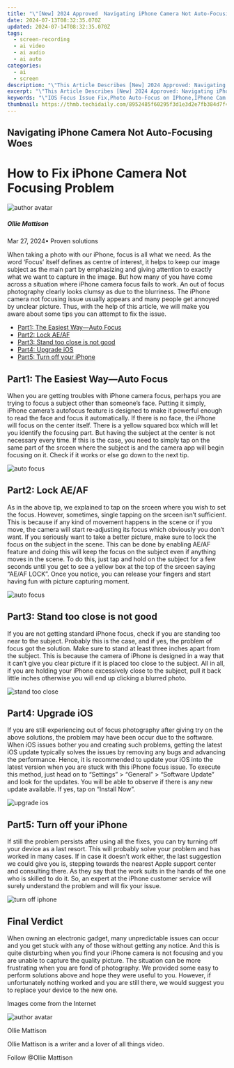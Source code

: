 ```yaml
---
title: "\"[New] 2024 Approved  Navigating iPhone Camera Not Auto-Focusing Woes\""
date: 2024-07-13T08:32:35.070Z
updated: 2024-07-14T08:32:35.070Z
tags: 
  - screen-recording
  - ai video
  - ai audio
  - ai auto
categories: 
  - ai
  - screen
description: "\"This Article Describes [New] 2024 Approved: Navigating iPhone Camera Not Auto-Focusing Woes\""
excerpt: "\"This Article Describes [New] 2024 Approved: Navigating iPhone Camera Not Auto-Focusing Woes\""
keywords: "\"IOS Focus Issue Fix,Photo Auto-Focus on IPhone,IPhone Cam Unfocused Help,Autofocus Troubleshooting Phone,IPhone Camera Focus Assist,Correcting iPhone AF Errors,Iphone Sharp Image Advice\""
thumbnail: https://thmb.techidaily.com/8952485f60295f3d1e3d2e7fb384d7f4849fc0ba1ac13c5b58f754ed696cbd0a.jpg
---
```


## Navigating iPhone Camera Not Auto-Focusing Woes

# How to Fix iPhone Camera Not Focusing Problem

![author avatar](https://images.wondershare.com/filmora/article-images/ollie-mattison.jpg)

##### Ollie Mattison

 Mar 27, 2024• Proven solutions

 When taking a photo with our iPhone, focus is all what we need. As the word ‘Focus’ itself defines as centre of interest, it helps to keep our image subject as the main part by emphasizing and giving attention to exactly what we want to capture in the image. But how many of you have come across a situation where iPhone camera focus fails to work. An out of focus photography clearly looks clumsy as due to the blurriness. The iPhone camera not focusing issue usually appears and many people get annoyed by unclear picture. Thus, with the help of this article, we will make you aware about some tips you can attempt to fix the issue.

* [Part1: The Easiest Way—Auto Focus](#part1)
* [Part2: Lock AE/AF](#part2)
* [Part3: Stand too close is not good](#part3)
* [Part4: Upgrade iOS](#part4)
* [Part5: Turn off your iPhone](#part5)

## Part1: The Easiest Way—Auto Focus

 When you are getting troubles with iPhone camera focus, perhaps you are trying to focus a subject other than someone’s face. Putting it simply, iPhone camera’s autofocus feature is designed to make it powerful enough to read the face and focus it automatically. If there is no face, the iPhone will focus on the center itself. There is a yellow squared box which will let you identify the focusing part. But having the subject at the center is not necessary every time. If this is the case, you need to simply tap on the same part of the srceen where the subject is and the camera app will begin focusing on it. Check if it works or else go down to the next tip.

![auto focus](https://images.wondershare.com/filmora/auto-focus.jpg)

## Part2: Lock AE/AF

 As in the above tip, we explained to tap on the srceen where you wish to set the focus. However, sometimes, single tapping on the srceen isn’t sufficient. This is because if any kind of movement happens in the scene or if you move, the camera will start re-adjusting its focus which obviously you don’t want. If you seriously want to take a better picture, make sure to lock the focus on the subject in the scene. This can be done by enabling AE/AF feature and doing this will keep the focus on the subject even if anything moves in the scene. To do this, just tap and hold on the subject for a few seconds until you get to see a yellow box at the top of the srceen saying “AE/AF LOCK”. Once you notice, you can release your fingers and start having fun with picture capturing moment.

![auto focus](https://images.wondershare.com/filmora/ae-lock.jpg)

## Part3: Stand too close is not good

 If you are not getting standard iPhone focus, check if you are standing too near to the subject. Probably this is the case, and if yes, the problem of focus got the solution. Make sure to stand at least three inches apart from the subject. This is because the camera of iPhone is designed in a way that it can’t give you clear picture if it is placed too close to the subject. All in all, if you are holding your iPhone excessively close to the subject, pull it back little inches otherwise you will end up clicking a blurred photo.

![stand too close](https://images.wondershare.com/filmora/close.jpg)

## Part4: Upgrade iOS

 If you are still experiencing out of focus photography after giving try on the above solutions, the problem may have been occur due to the software. When iOS issues bother you and creating such problems, getting the latest iOS update typically solves the issues by removing any bugs and advancing the performance. Hence, it is recommended to update your iOS into the latest version when you are stuck with this iPhone focus issue. To execute this method, just head on to “Settings” > “General” > “Software Update” and look for the updates. You will be able to observe if there is any new update available. If yes, tap on “Install Now”.

![upgrade ios](https://images.wondershare.com/filmora/upgrade-ios.jpg)

## Part5: Turn off your iPhone

 If still the problem persists after using all the fixes, you can try turning off your device as a last resort. This will probably solve your problem and has worked in many cases. If in case it doesn’t work either, the last suggestion we could give you is, stepping towards the nearest Apple support center and consulting there. As they say that the work suits in the hands of the one who is skilled to do it. So, an expert at the iPhone customer service will surely understand the problem and will fix your issue.

![turn off iphone](https://images.wondershare.com/filmora/turn-off-iphone-ios.jpg)

## Final Verdict

 When owning an electronic gadget, many unpredictable issues can occur and you get stuck with any of those without getting any notice. And this is quite disturbing when you find your iPhone camera is not focusing and you are unable to capture the quality picture. The situation can be more frustrating when you are fond of photography. We provided some easy to perform solutions above and hope they were useful to you. However, if unfortunately nothing worked and you are still there, we would suggest you to replace your device to the new one.

 Images come from the Internet

![author avatar](https://images.wondershare.com/filmora/article-images/ollie-mattison.jpg)

Ollie Mattison

Ollie Mattison is a writer and a lover of all things video.

Follow @Ollie Mattison


<ins class="adsbygoogle"
     style="display:block"
     data-ad-format="autorelaxed"
     data-ad-client="ca-pub-7571918770474297"
     data-ad-slot="1223367746"></ins>



<ins class="adsbygoogle"
     style="display:block"
     data-ad-client="ca-pub-7571918770474297"
     data-ad-slot="8358498916"
     data-ad-format="auto"
     data-full-width-responsive="true"></ins>





